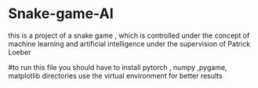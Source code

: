 # Snake-game-AI
this is a project of a snake game , which is controlled under the concept of machine learning and artificial intelligence under the supervision of Patrick Loeber

#to run this file you should have to install pytorch , numpy ,pygame, matplotlib directories
use the virtual environment for better results
